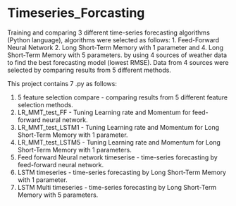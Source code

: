 # Timeseries_Forcasting

Training and comparing 3 different time-series forecasting algorithms (Python language), algorithms were selected as follows: 1. Feed-Forward  Neural Network 2. Long Short-Term Memory with 1 parameter and 4. Long Short-Term Memory with 5 parameters. by using 4 sources of weather data to find the best forecasting model (lowest RMSE).
Data from 4 sources were selected by comparing results from 5 different methods.

This project contains 7 .py as follows:
1. 5 feature selection compare - comparing results from 5 different feature selection methods.
2. LR_MMT_test_FF - Tuning Learning rate and Momentum for feed-forward neural network.
3. LR_MMT_test_LSTM1 - Tuning Learning rate and Momentum for  Long Short-Term Memory with 1 parameter.
4. LR_MMT_test_LSTM5 - Tuning Learning rate and Momentum for  Long Short-Term Memory with 1 parameters.
5. Feed forward Neural network timeserise - time-series forecasting by feed-forward neural network.
6. LSTM timeseries - time-series forecasting by Long Short-Term Memory with 1 parameter.
7. LSTM Multi timeseries - time-series forecasting by Long Short-Term Memory with 5 parameters.

